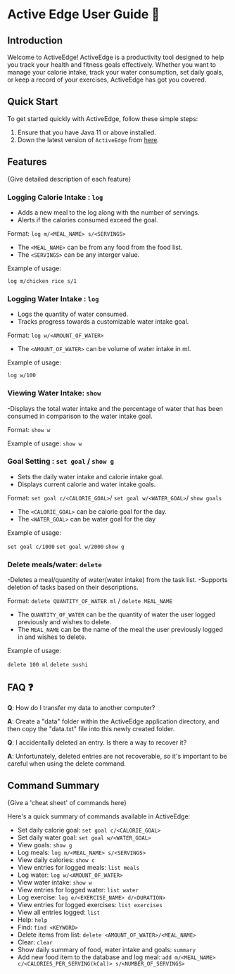 # Active Edge User Guide 💪

## Introduction

Welcome to ActiveEdge! ActiveEdge is a productivity tool 
designed to help you track your health and fitness goals
effectively. Whether you want to manage your calorie 
intake, track your water consumption, set daily goals,
or keep a record of your exercises, ActiveEdge has got
you covered.

## Quick Start

To get started quickly with ActiveEdge, 
follow these simple steps:

1. Ensure that you have Java 11 or above installed.
1. Down the latest version of `ActiveEdge` from [here](http://link.to/duke).

## Features 

{Give detailed description of each feature}

### Logging Calorie Intake : `log`
- Adds a new meal to the log along with the number of servings.
- Alerts if the calories consumed exceed the goal.

Format: `log m/<MEAL_NAME> s/<SERVINGS>`

* The `<MEAL_NAME>` can be from any food from the food list.
* The `<SERVINGS>` can be any interger value.  

Example of usage: 

`log m/chicken rice s/1`

### Logging Water Intake : `log`
- Logs the quantity of water consumed.
- Tracks progress towards a customizable water intake goal.

Format: `log w/<AMOUNT_OF_WATER>`

* The `<AMOUNT_OF_WATER>` can be volume of water intake in ml.

Example of usage:

`log w/100`

### Viewing Water Intake: `show`
-Displays the total water intake and the percentage of water 
that has been consumed in comparison to the water intake goal.

Format: `show w`

Example of usage: `show w`

### Goal Setting : `set goal` / `show g`
- Sets the daily water intake and calorie intake goal.
- Displays current calorie and water intake goals.

Format: `set goal c/<CALORIE_GOAL>`/ `set goal w/<WATER_GOAL>`/ `show goals`

* The `<CALORIE_GOAL>` can be calorie goal for the day.
* The `<WATER_GOAL>` can be water goal for the day

Example of usage:

`set goal c/1000`
`set goal w/2000`
`show g`

### Delete meals/water: `delete`
-Deletes a meal/quantity of water(water intake) from the task list.
-Supports deletion of tasks based on their descriptions.

Format: `delete QUANTITY_OF_WATER ml` / `delete MEAL_NAME`

* The `QUANTITY_OF_WATER` can be the quantity of water the 
user logged previously and wishes to delete.
* The `MEAL_NAME` can be the name of the meal the user 
previously logged in and wishes to delete.

Example of usage:

`delete 100 ml`
`delete sushi`

## FAQ ❓

**Q**: How do I transfer my data to another computer? 

**A**:
Create a "data" folder within the ActiveEdge application directory, 
and then copy the "data.txt" file into this newly created folder.

**Q**: I accidentally deleted an entry. Is there a way to recover it?

**A**: Unfortunately, deleted entries are not recoverable, so it's 
important to be careful when using the delete command.



## Command Summary

{Give a 'cheat sheet' of commands here}

Here's a quick summary of commands available in ActiveEdge:

* Set daily calorie goal: `set goal c/<CALORIE_GOAL>`
* Set daily water goal: `set goal w/<WATER_GOAL>`
* View goals: `show g`
* Log meals: `log m/<MEAL_NAME> s/<SERVINGS>`
* View daily calories: `show c`
* View entries for logged meals: `list meals`
* Log water: `log w/<AMOUNT_OF_WATER>`
* View water intake: `show w`
* View entries for logged water: `list water`
* Log exercise: `log e/<EXERCISE_NAME> d/<DURATION>`
* View entries for logged exercises: `list exercises`
* View all entries logged: `list`
* Help: `help`
* Find: `find <KEYWORD>`
* Delete items from list: `delete <AMOUNT_OF_WATER>/<MEAL_NAME>`
* Clear: `clear`
* Show daily summary of food, water intake and goals: `summary`
* Add new food item to the database and log meal: `add m/<MEAL_NAME> c/<CALORIES_PER_SERVING(kCal)> s/<NUMBER_OF_SERVINGS>`
